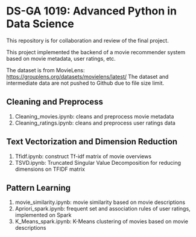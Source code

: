 # DS-GA 1019: Advanced Python in Data Science 
This repository is for collaboration and review of the final project. 

This project implemented the backend of a movie recommender system based on movie metadata, user ratings, etc.

The dataset is from MovieLens: https://grouplens.org/datasets/movielens/latest/ 
The dataset and intermediate data are not pushed to Github due to file size limit. 

## Cleaning and Preprocess
1. Cleaning_movies.ipynb: cleans and preprocess movie metadata 
2. Cleaning_ratings.ipynb: cleans and preprocess user ratings data

## Text Vectorization and Dimension Reduction
1. Tfidf.ipynb: construct Tf-idf matrix of movie overviews
2. TSVD.ipynb: Truncated Singular Value Decomposition for reducing dimensions on TFIDF matrix 


## Pattern Learning  
1. movie_similarity.ipynb: movie similarity based on movie descriptions
2. Apriori_spark.ipynb: frequent set and association rules of user ratings, implemented on Spark
3. K_Means_spark.ipynb: K-Means clustering of movies based on movie descriptions 
